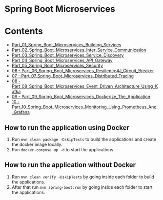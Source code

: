 # Spring Boot Microservices

# Contents

- [Part_01_Spring_Boot_Microservices_Building_Services](Part_01_Spring_Boot_Microservices_Building_Services.md)
- [Part_02_Spring_Boot_Microservices_Inter_Service_Communication](Part_02_Spring_Boot_Microservices_Inter_Service_Communication.md)
- [Part_03_Spring_Boot_Microservices_Service_Discovery](Part_03_Spring_Boot_Microservices_Service_Discovery.md)
- [Part_04_Spring_Boot_Microservices_API_Gateway](Part_04_Spring_Boot_Microservices_API_Gateway.md)
- [Part_05_Spring_Boot_Microservices_Security](Part_05_Spring_Boot_Microservices_Security.md)
- [06 - Part_06_Spring_Boot_Microservices_Resilience4J_Circuit_Breaker](Part_06_Spring_Boot_Microservices_Resilience4J_Circuit_Breaker.md)
- [07 - Part_07_Spring_Boot_Microservices_Distributed_Tracing](Part_07_Spring_Boot_Microservices_Distributed_Tracing.md)
- [08 - Part_08_Spring_Boot_Microservices_Event_Driven_Architecture_Using_Kafka](Part_08_Spring_Boot_Microservices_Event_Driven_Architecture_Using_Kafka.md)
- [09 - Part_09_Spring_Boot_Microservices_Dockerize_The_Application](Part_09_Spring_Boot_Microservices_Dockerize_The_Application.md)
- [10 - Part_10_Spring_Boot_Microservices_Monitoring_Using_Prometheus_And_Grafana](Part_10_Spring_Boot_Microservices_Monitoring_Using_Prometheus_And_Grafana.md)


## How to run the application using Docker

1. Run `mvn clean package -DskipTests` to build the applications and create the docker image locally.
2. Run `docker-compose up -d` to start the applications.

## How to run the application without Docker

1. Run `mvn clean verify -DskipTests` by going inside each folder to build the applications.
2. After that run `mvn spring-boot:run` by going inside each folder to start the applications.
